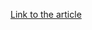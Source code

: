 [Link to the article](https://raw.githubusercontent.com/PaloAltoNetworks/Unit42-timely-threat-intel/main/2023-12-07-IOCs-for-DarkGate-infection.txt)
